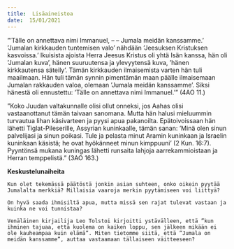 ```yaml
---
title:  Lisäaineistoa
date:  15/01/2021
---
```


”’Tälle on annettava nimi Immanuel, – – Jumala meidän kanssamme.’ ’Jumalan kirkkauden tuntemisen valo’ nähdään ’Jeesuksen Kristuksen kasvoissa.’ Ikuisista ajoista Herra Jeesus Kristus oli yhtä Isän kanssa, hän oli ’Jumalan kuva’, hänen suuruutensa ja ylevyytensä kuva, ’hänen kirkkautensa säteily’. Tämän kirkkauden ilmaisemista varten hän tuli maailmaan. Hän tuli tämän synnin pimentämän maan päälle ilmaisemaan Jumalan rakkauden valoa, olemaan ’Jumala meidän kanssamme’. Siksi hänestä oli ennustettu: ’Tälle on annettava nimi Immanuel.’” (4AO 11.)

”Koko Juudan valtakunnalle olisi ollut onneksi, jos Aahas olisi vastaanottanut tämän taivaan sanomana. Mutta hän halusi mieluummin turvautua lihan käsivarteen ja pyysi apua pakanoilta. Epätoivoissaan hän lähetti Tiglat-Pileserille, Assyrian kuninkaalle, tämän sanan: ’Minä olen sinun palvelijasi ja sinun poikasi. Tule ja pelasta minut Aramin kuninkaan ja Israelin kuninkaan käsistä; he ovat hyökänneet minun kimppuuni’ (2 Kun. 16:7). Pyyntönsä mukana kuningas lähetti runsaita lahjoja aarrekammioistaan ja Herran temppelistä.” (3AO 163.)

**Keskustelunaiheita**

`Kun olet tekemässä päätöstä jonkin asian suhteen, onko oikein pyytää Jumalalta merkkiä? Millaisia vaaroja merkin pyytämiseen voi liittyä?`

`On hyvä saada ihmisiltä apua, mutta missä sen rajat tulevat vastaan ja kuinka ne voi tunnistaa?`

`Venäläinen kirjailija Leo Tolstoi kirjoitti ystävälleen, että ”kun ihminen tajuaa, että kuolema on kaiken loppu, sen jälkeen mikään ei ole kauheampaa kuin elämä”. Miten tietomme siitä, että ”Jumala on meidän kanssamme”, auttaa vastaamaan tällaiseen väitteeseen?`